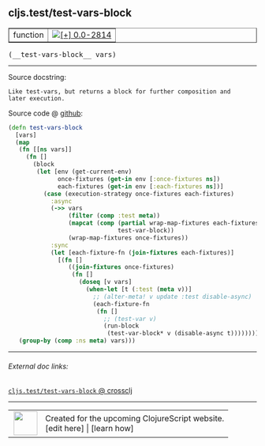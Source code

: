 ## cljs.test/test-vars-block



 <table border="1">
<tr>
<td>function</td>
<td><a href="https://github.com/cljsinfo/cljs-api-docs/tree/0.0-2814"><img valign="middle" alt="[+] 0.0-2814" title="Added in 0.0-2814" src="https://img.shields.io/badge/+-0.0--2814-lightgrey.svg"></a> </td>
</tr>
</table>


 <samp>
(__test-vars-block__ vars)<br>
</samp>

---





Source docstring:

```
Like test-vars, but returns a block for further composition and
later execution.
```


Source code @ [github](https://github.com/clojure/clojurescript/blob/r1.7.107/src/main/cljs/cljs/test.cljs#L543-L574):

```clj
(defn test-vars-block
  [vars]
  (map
   (fn [[ns vars]]
     (fn []
       (block
        (let [env (get-current-env)
              once-fixtures (get-in env [:once-fixtures ns])
              each-fixtures (get-in env [:each-fixtures ns])]
          (case (execution-strategy once-fixtures each-fixtures)
            :async
            (->> vars
                 (filter (comp :test meta))
                 (mapcat (comp (partial wrap-map-fixtures each-fixtures)
                               test-var-block))
                 (wrap-map-fixtures once-fixtures))
            :sync
            (let [each-fixture-fn (join-fixtures each-fixtures)]
              [(fn []
                 ((join-fixtures once-fixtures)
                  (fn []
                    (doseq [v vars]
                      (when-let [t (:test (meta v))]
                        ;; (alter-meta! v update :test disable-async)
                        (each-fixture-fn
                         (fn []
                           ;; (test-var v)
                           (run-block
                            (test-var-block* v (disable-async t))))))))))]))))))
   (group-by (comp :ns meta) vars)))
```

<!--
Repo - tag - source tree - lines:

 <pre>
clojurescript @ r1.7.107
└── src
    └── main
        └── cljs
            └── cljs
                └── <ins>[test.cljs:543-574](https://github.com/clojure/clojurescript/blob/r1.7.107/src/main/cljs/cljs/test.cljs#L543-L574)</ins>
</pre>

-->

---



###### External doc links:

[`cljs.test/test-vars-block` @ crossclj](http://crossclj.info/fun/cljs.test.cljs/test-vars-block.html)<br>

---

 <table>
<tr><td>
<img valign="middle" align="right" width="48px" src="http://i.imgur.com/Hi20huC.png">
</td><td>
Created for the upcoming ClojureScript website.<br>
[edit here] | [learn how]
</td></tr></table>

[edit here]:https://github.com/cljsinfo/cljs-api-docs/blob/master/cljsdoc/cljs.test_test-vars-block.cljsdoc
[learn how]:https://github.com/cljsinfo/cljs-api-docs/wiki/cljsdoc-files

<!--

This information was too distracting to show to readers, but I'll leave it
commented here since it is helpful to:

- pretty-print the data used to generate this document
- and show how to retrieve that data



The API data for this symbol:

```clj
{:ns "cljs.test",
 :name "test-vars-block",
 :signature ["[vars]"],
 :history [["+" "0.0-2814"]],
 :type "function",
 :full-name-encode "cljs.test_test-vars-block",
 :source {:code "(defn test-vars-block\n  [vars]\n  (map\n   (fn [[ns vars]]\n     (fn []\n       (block\n        (let [env (get-current-env)\n              once-fixtures (get-in env [:once-fixtures ns])\n              each-fixtures (get-in env [:each-fixtures ns])]\n          (case (execution-strategy once-fixtures each-fixtures)\n            :async\n            (->> vars\n                 (filter (comp :test meta))\n                 (mapcat (comp (partial wrap-map-fixtures each-fixtures)\n                               test-var-block))\n                 (wrap-map-fixtures once-fixtures))\n            :sync\n            (let [each-fixture-fn (join-fixtures each-fixtures)]\n              [(fn []\n                 ((join-fixtures once-fixtures)\n                  (fn []\n                    (doseq [v vars]\n                      (when-let [t (:test (meta v))]\n                        ;; (alter-meta! v update :test disable-async)\n                        (each-fixture-fn\n                         (fn []\n                           ;; (test-var v)\n                           (run-block\n                            (test-var-block* v (disable-async t))))))))))]))))))\n   (group-by (comp :ns meta) vars)))",
          :title "Source code",
          :repo "clojurescript",
          :tag "r1.7.107",
          :filename "src/main/cljs/cljs/test.cljs",
          :lines [543 574]},
 :full-name "cljs.test/test-vars-block",
 :docstring "Like test-vars, but returns a block for further composition and\nlater execution."}

```

Retrieve the API data for this symbol:

```clj
;; from Clojure REPL
(require '[clojure.edn :as edn])
(-> (slurp "https://raw.githubusercontent.com/cljsinfo/cljs-api-docs/catalog/cljs-api.edn")
    (edn/read-string)
    (get-in [:symbols "cljs.test/test-vars-block"]))
```

-->
